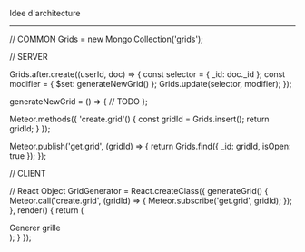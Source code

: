 Idee d'architecture

-----

// COMMON
Grids = new Mongo.Collection('grids');

// SERVER

Grids.after.create((userId, doc) => {
  const selector = { _id: doc._id };
  const modifier = { $set: generateNewGrid() };
  Grids.update(selector, modifier);
});

generateNewGrid = () => {
  // TODO
};

Meteor.methods({
  'create.grid'() {
    const gridId = Grids.insert();
    return gridId;
  }
});

Meteor.publish('get.grid', (gridId) => {
  return Grids.find({ _id: gridId, isOpen: true });
});

// CLIENT

// React Object
GridGenerator = React.createClass({
  generateGrid() {
    Meteor.call('create.grid', (gridId) => {
      Meteor.subscribe('get.grid', gridId);
    });
  },
  render() {
    return (<div onClick={this.generateGrid}>Generer grille</div>);
  }
});
